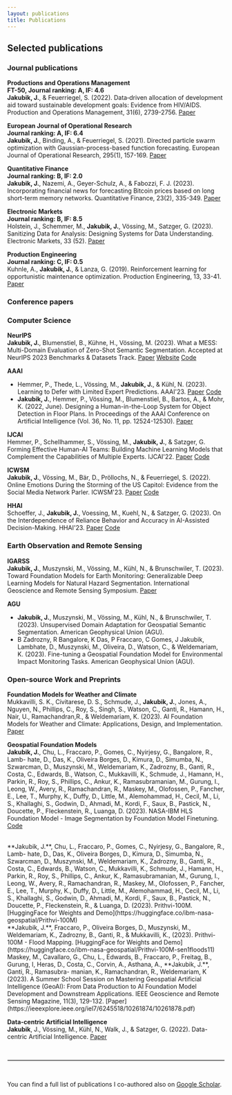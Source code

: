 ```yaml
---
layout: publications
title: Publications
---
```


## Selected publications
### Journal publications 
**Productions and Operations Management**
<br>
**FT-50, Journal ranking: A, IF: 4.6**
<br>
**Jakubik, J.**, & Feuerriegel, S. (2022). Data‐driven allocation of development aid toward sustainable development goals: Evidence from HIV/AIDS. Production and Operations Management, 31(6), 2739-2756. [Paper](https://onlinelibrary.wiley.com/doi/pdfdirect/10.1111/poms.13714)

**European Journal of Operational Research**
<br>
**Journal ranking: A, IF: 6.4**
<br>
**Jakubik, J.**, Binding, A., & Feuerriegel, S. (2021). Directed particle swarm optimization with Gaussian-process-based function forecasting. European Journal of Operational Research, 295(1), 157-169. [Paper](https://www.sciencedirect.com/science/article/pii/S0377221721001661)

**Quantitative Finance**
<br>
**Journal ranking: B, IF: 2.0**
<br>
**Jakubik, J.**, Nazemi, A., Geyer-Schulz, A., & Fabozzi, F. J. (2023). Incorporating financial news for forecasting Bitcoin prices based on long short-term memory networks. Quantitative Finance, 23(2), 335-349. [Paper](https://www.tandfonline.com/doi/abs/10.1080/14697688.2022.2130085)

**Electronic Markets**
<br>
**Journal ranking: B, IF: 8.5**
<br>
Holstein, J., Schemmer, M., **Jakubik, J.**, Vössing, M., Satzger, G. (2023). Sanitizing Data for Analysis: Designing Systems for Data Understanding. Electronic Markets,  33 (52). [Paper]([https://www.tandfonline.com/doi/abs/10.1080/14697688.2022.2130085](https://link.springer.com/article/10.1007/s12525-023-00677-w?utm_source=rct_congratemailt&utm_medium=email&utm_campaign=oa_20231009&utm_content=10.1007/s12525-023-00677-w))

**Production Engineering**
<br>
**Journal ranking: C, IF: 0.5**
<br>
Kuhnle, A., **Jakubik, J.**, & Lanza, G. (2019). Reinforcement learning for opportunistic maintenance optimization. Production Engineering, 13, 33-41. [Paper](https://link.springer.com/article/10.1007/s11740-018-0855-7)

### Conference papers 

### Computer Science

**NeurIPS**
<br>
**Jakubik, J.**, Blumenstiel, B., Kühne, H., Vössing, M. (2023). What a MESS: Multi-Domain Evaluation of Zero-Shot Semantic Segmentation. Accepted at NeurIPS 2023 Benchmarks & Datasets Track. [Paper](http://arxiv.org/abs/2306.15521) [Website](https://blumenstiel.github.io/mess-benchmark/) [Code](https://github.com/blumenstiel/MESS)

**AAAI**
<br>
- Hemmer, P., Thede, L., Vössing, M., **Jakubik, J.**, & Kühl, N. (2023). Learning to Defer with Limited Expert Predictions. AAAI'23. [Paper](https://arxiv.org/pdf/2304.07306) [Code](https://github.com/ptrckhmmr/learning-to-defer-with-limited-expert-predictions)
- **Jakubik, J.**, Hemmer, P., Vössing, M., Blumenstiel, B., Bartos, A., & Mohr, K. (2022, June). Designing a Human-in-the-Loop System for Object Detection in Floor Plans. In Proceedings of the AAAI Conference on Artificial Intelligence (Vol. 36, No. 11, pp. 12524-12530). [Paper](https://ojs.aaai.org/index.php/AAAI/article/view/21522/21271)

**IJCAI**
<br>
Hemmer, P., Schellhammer, S., Vössing, M., **Jakubik, J.**, & Satzger, G. Forming Effective Human-AI Teams: Building Machine Learning Models that Complement the Capabilities of Multiple Experts. IJCAI'22. [Paper](https://arxiv.org/pdf/2206.07948) [Code](https://github.com/ptrckhmmr/human-ai-teams)

**ICWSM**
<br>
**Jakubik, J.**, Vössing, M., Bär, D., Pröllochs, N., & Feuerriegel, S. (2022). Online Emotions During the Storming of the US Capitol: Evidence from the Social Media Network Parler. ICWSM'23. [Paper](https://arxiv.org/pdf/2204.04245) [Code](https://github.com/jhnnsjkbk/EmotionDynamics)

**HHAI**
<br>
Schoeffer, J., **Jakubik, J.**, Voessing, M., Kuehl, N., & Satzger, G. (2023). On the Interdependence of Reliance Behavior and Accuracy in AI-Assisted Decision-Making. HHAI'23. [Paper](https://arxiv.org/pdf/2304.08804) [Code](https://github.com/jhnnsjkbk/accuracy-reliance)

### Earth Observation and Remote Sensing

**IGARSS**
<br>
**Jakubik, J.**, Muszynski, M., Vössing, M., Kühl, N., & Brunschwiler, T. (2023). Toward Foundation Models for Earth Monitoring: Generalizable Deep Learning Models for Natural Hazard Segmentation. International Geoscience and Remote Sensing Symposium. [Paper](https://arxiv.org/pdf/2301.09318)

**AGU**
<br>
- **Jakubik, J.**, Muszynski, M., Vössing, M., Kühl, N., & Brunschwiler, T. (2023). Unsupervised Domain Adaptation for Geospatial Semantic Segmentation. American Geophysical Union (AGU).
- B Zadrozny, R Bangalore, K Das, P Fraccaro, C Gomes, J Jakubik, Lambhate, D., Muszynski, M., Oliveira, D., Watson, C., & Weldemariam, K. (2023). Fine-tuning a Geospatial Foundation Model for Environmental Impact Monitoring Tasks. American Geophysical Union (AGU).


### Open-source Work and Preprints

**Foundation Models for Weather and Climate**
<br>
Mukkavilli, S. K., Civitarese, D. S., Schmude, J., **Jakubik, J.**, Jones, A., Nguyen, N., Phillips, C., Roy, S., Singh, S., Watson, C., Ganti, R., Hamann, H., Nair, U., Ramachandran,R., & Weldemariam, K. (2023). AI Foundation Models for Weather and Climate: Applications, Design, and Implementation. [Paper](https://arxiv.org/pdf/2309.10808) 

**Geospatial Foundation Models**
<br>
**Jakubik, J.**, Chu, L., Fraccaro, P., Gomes, C., Nyirjesy, G., Bangalore, R., Lamb- hate, D., Das, K., Oliveira Borges, D., Kimura, D., Simumba, N., Szwarcman, D., Muszynski, M., Weldemariam, K., Zadrozny, B., Ganti, R., Costa, C., Edwards, B., Watson, C., Mukkavilli, K., Schmude, J., Hamann, H., Parkin, R., Roy, S., Phillips, C., Ankur, K., Ramasubramanian, M., Gurung, I., Leong, W., Avery, R., Ramachandran, R., Maskey, M., Olofossen, P., Fancher, E., Lee, T., Murphy, K., Duffy, D., Little, M., Alemohammad, H., Cecil, M., Li, S., Khallaghi, S., Godwin, D., Ahmadi, M., Kordi, F., Saux, B., Pastick, N., Doucette, P., Fleckenstein, R., Luanga, D. (2023). NASA-IBM HLS Foundation Model - Image Segmentation by Foundation Model Finetuning. [Code](https://github.com/nasa-impact/hls-foundation-os) 

<br>
**Jakubik, J.**, Chu, L., Fraccaro, P., Gomes, C., Nyirjesy, G., Bangalore, R., Lamb- hate, D., Das, K., Oliveira Borges, D., Kimura, D., Simumba, N., Szwarcman, D., Muszynski, M., Weldemariam, K., Zadrozny, B., Ganti, R., Costa, C., Edwards, B., Watson, C., Mukkavilli, K., Schmude, J., Hamann, H., Parkin, R., Roy, S., Phillips, C., Ankur, K., Ramasubramanian, M., Gurung, I., Leong, W., Avery, R., Ramachandran, R., Maskey, M., Olofossen, P., Fancher, E., Lee, T., Murphy, K., Duffy, D., Little, M., Alemohammad, H., Cecil, M., Li, S., Khallaghi, S., Godwin, D., Ahmadi, M., Kordi, F., Saux, B., Pastick, N., Doucette, P., Fleckenstein, R., & Luanga, D. (2023). Prithvi-100M. [HuggingFace for Weights and Demo](https://huggingface.co/ibm-nasa-geospatial/Prithvi-100M)

<br>
**Jakubik, J.**, Fraccaro, P., Oliveira Borges, D., Muszynski, M., Weldemariam, K., Zadrozny, B., Ganti, R., & Mukkavilli, K., (2023). Prithvi-100M - Flood Mapping. [HuggingFace for Weights and Demo](https://huggingface.co/ibm-nasa-geospatial/Prithvi-100M-sen1floods11)

<br>
Maskey, M., Cavallaro, G., Chu, L., Edwards, B., Fraccaro, P., Freitag, B., Gurung, I, Heras, D., Costa, C., Corvin, A., Asthana, A., **Jakubik, J.**, Ganti, R., Ramasubra- manian, K., Ramachandran, R., Weldemariam, K (2023). A Summer School Session on Mastering Geospatial Artificial Intelligence (GeoAI): From Data Production to AI Foundation Model Development and Downstream Applications. IEEE Geoscience and Remote Sensing Magazine, 11(3), 129-132. [Paper](https://ieeexplore.ieee.org/iel7/6245518/10261874/10261878.pdf)

**Data-centric Artificial Intelligence**
<br>
**Jakubik**, J., Vössing, M., Kühl, N., Walk, J., & Satzger, G. (2022). Data-centric Artificial Intelligence. [Paper](https://arxiv.org/pdf/2212.11854.pdf) 


<br>

<hr style="border:.5px solid lightgray"> <br>

You can find a full list of publications I co-authored also on [Google Scholar](https://scholar.google.com/citations?user=Bz3X5pQAAAAJ&hl=de&oi=ao).
